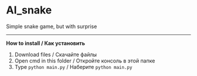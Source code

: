 # AI_snake
Simple snake game, but with surprise
***

**How to install / Как установить**

1. Download files / Скачайте файлы
2. Open cmd in this folder / Откройте консоль в этой папке
3. Type `python main.py` / Наберите `python main.py`
